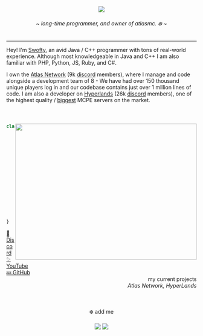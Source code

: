 <div align="center">
	<img src="https://cdn.discordapp.com/attachments/993831002587807785/993890591379292180/Untitled2.png" />
	<h6>~ <i>long-time programmer, and owner of atlasmc. ❄️</i> ~</h6>
	<!-- badges
	<img src="https://visitor-badge.glitch.me/badge?page_id=yukisnow0.yukisnow0" /> -->
</div>

<hr />

Hey! I'm [Swofty](https://github.com/Swofty-Developments), an avid Java / C++ programmer with tons of real-world experience. Although most knowledgeable in Java and C++ I am also familiar with PHP, Python, JS, Ruby, and C#.

I own the [Atlas Network](https://the-atlas.net) (9k [discord](https://the-atlas.net) members), where I manage and code alongside a development team of 8 - We have had over 150 thousand unique players log in and our codebase contains just over 1 million lines of code. I am also a developer on [Hyperlands](https://discord.gg/hyperlands) (26k [discord](https://discord.gg/hyperlands) members), one of the highest quality / [biggest](https://stats.hyperlandsmc.net/) MCPE servers on the market.

<br />

### <img align="right" src="https://i.ytimg.com/vi/_h038UvLsFg/maxresdefault.jpg" width="480" height="360" />
```js
class Swofty extends Programmer {
	age = 21;
	pronouns = "he / him";
	languages = [Java, C++, CSharp, Python, Ruby, PHP, Lua, Rust, Haskell]; // order from most used to least
	current_projects = [AtlasMC, HyperLands];
	conventions = [camelCase, PascalCase]; // properties & functions, classes
		
	constructor() {
		super("Java"); // programmer constructor takes a main language parameter
		
		// dm me Swofty#0001
		this.comissions = true;
	}
	
	greet() {
		return "hello fellow code monkey";
	}
}
```

<div>
	<div align="left">
		<a href="https://discord.gg/atlasmc">💖 Discord</a><br/>
		<a href="https://www.youtube.com/channel/UCFy-6HNTQTU3fxQ5qXsmzKw">✨ YouTube</a><br/>
		<a href="https://github.com/Swofty-Developments">💤 GitHub</a>
	</div>
	<div align="right">
		my current projects<br/>
		<i>Atlas Network, HyperLands</i>
	</div>
</div>

<br/>

<br />
<br />

<div align="center">
	❄️ add me
	<br />
	<br />
	<img src="https://cdn.discordapp.com/attachments/993831002587807785/993894861331759104/Untitled.png">
	<img src="https://github-readme-stats.vercel.app/api?username=Swofty-Developments&theme=tokyonight">
</div>
